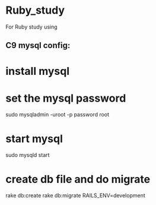 # Ruby_study
For Ruby study using

## C9 mysql config:
# install mysql

# set the mysql password
sudo mysqladmin -uroot -p password root

# start mysql
sudo mysqld start

# create db file and do migrate
rake db:create
rake db:migrate RAILS_ENV=development